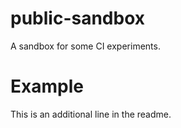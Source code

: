 # public-sandbox

A sandbox for some CI experiments.

# Example
This is an additional line in the readme.
